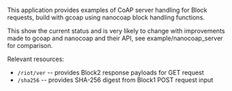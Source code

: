 This application provides examples of CoAP server handling for Block requests, build with gcoap using nanocoap block handling functions.

This show the current status and is very likely to change with improvements made to gcoap and nanocoap and their API, see example/nanocoap_server for comparison.

Relevant resources:

  * `/riot/ver` -- provides Block2 response payloads for GET request
  * `/sha256` -- provides SHA-256 digest from Block1 POST request input
